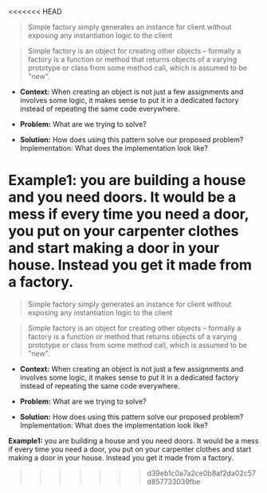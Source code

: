 <<<<<<< HEAD
>Simple factory simply generates an instance for client without exposing any instantiation logic to the client


> Simple factory is an object for creating other objects – formally a factory is a function or method that returns objects of a varying prototype or class from some method call, which is assumed to be "new".

- **Context:** When creating an object is not just a few assignments and involves some logic, it makes sense to put it in a dedicated factory instead of repeating the same code everywhere.

- **Problem:** What are we trying to solve?

- **Solution:** How does using this pattern solve our proposed problem?
Implementation: What does the implementation look like?  


**Example1:**  you are building a house and you need doors. It would be a mess if every time you need a door, you put on your carpenter clothes and start making a door in your house. Instead you get it made from a factory.
=======
>Simple factory simply generates an instance for client without exposing any instantiation logic to the client


> Simple factory is an object for creating other objects – formally a factory is a function or method that returns objects of a varying prototype or class from some method call, which is assumed to be "new".

- **Context:** When creating an object is not just a few assignments and involves some logic, it makes sense to put it in a dedicated factory instead of repeating the same code everywhere.

- **Problem:** What are we trying to solve?

- **Solution:** How does using this pattern solve our proposed problem?
Implementation: What does the implementation look like?  


**Example1:**  you are building a house and you need doors. It would be a mess if every time you need a door, you put on your carpenter clothes and start making a door in your house. Instead you get it made from a factory.
>>>>>>> d39eb1c0a7a2ce0b8af2da02c57d857733039fbe
